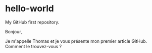 # hello-world
My GitHub first repository.

Bonjour,

Je m'appelle Thomas et je vous présente mon premier article GitHub.
Comment le trouvez-vous ?

